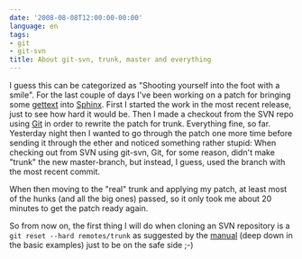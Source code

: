 ```yaml
---
date: '2008-08-08T12:00:00-00:00'
language: en
tags:
- git
- git-svn
title: About git-svn, trunk, master and everything
---
```



I guess this can be categorized as "Shooting yourself into the foot with a smile". For the last couple of days I've been working on a patch for bringing some [gettext](http://docs.python.org/lib/module-gettext.html) into [Sphinx](http://sphinx.pocoo.org/). First I started the work in the most recent release, just to see how hard it would be. Then I made a checkout from the SVN repo using [Git](http://git.or.cz/) in order to rewrite the patch for trunk. Everything fine, so far. Yesterday night then I wanted to go through the patch one more time before sending it through the ether and noticed something rather stupid: When checking out from SVN using git-svn, Git, for some reason, didn't make "trunk" the new master-branch, but instead, I guess, used the branch with the most recent commit.

When then moving to the "real" trunk and applying my patch, at least most of the hunks (and all the big ones) passed, so it only took me about 20 minutes to get the patch ready again.

So from now on, the first thing I will do when cloning an SVN repository is a `git reset --hard remotes/trunk`  as suggested by the [manual](http://www.kernel.org/pub/software/scm/git/docs/git-svn.html) (deep down in the basic examples) just to be on the safe side ;-)
